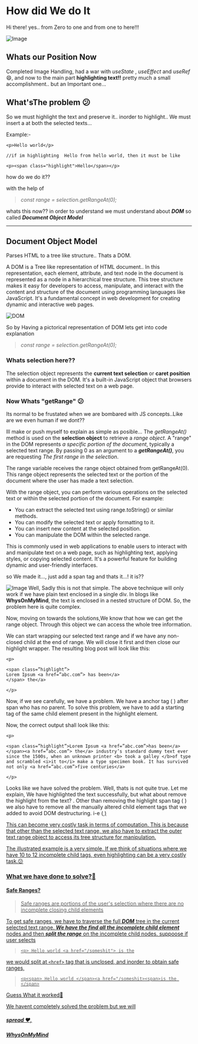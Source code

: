 # How did We do It
Hi there! yes.. from Zero to one and from one to here!!!

![Image](http://localhost:8081/images/6510307ebb5394fd95138ba9)

## Whats our Position Now

Completed Image Handling, had a war with *useState* , *useEffect* and *useRef* 😄, and now to the main part **highlighting text!!**
pretty much a small accomplishment.. but an Important one...

## What'sThe problem 😕

So we must highlight the text and preserve it.. inorder to highlight.. We must insert a **<span/>** at both the selected texts...

Example:-
```
<p>Hello world</p>

//if im highlighting  Hello from hello world, then it must be like

<p><span class="highlight">Hello</span></p>
```
how do we do it??

with the help of
> *const range = selection.getRangeAt(0);*

whats this now?? in order to understand we must understand about ***DOM*** so called ***Document Object Model***


-----------


## Document Object Model
Parses HTML to a tree like structure.. Thats a DOM.

A DOM is a Tree like representation of HTML document..
In this representation, each element, attribute, and text node in the document is represented as a node in a hierarchical tree structure. This tree structure makes it easy for developers to access, manipulate, and interact with the content and structure of the document using programming languages like JavaScript. It's a fundamental concept in web development for creating dynamic and interactive web pages.

![DOM](https://www.lambdatest.com/blog/wp-content/uploads/2023/01/image18-27.png)

So by Having a pictorical representation of DOM lets get into code explanation

> *const range = selection.getRangeAt(0);*

### Whats selection here??
The selection object represents the **current text selection** or **caret position** within a document in the DOM. It's a built-in JavaScript object that browsers provide to interact with selected text on a web page.
 
### Now Whats "getRange" 😕
Its normal to be frustated when we are bombared with JS concepts..Like are we even human if we dont??

Ill make or push myself to explain as simple as posible...
 The *getRangeAt()* method is used on the **selection object** to retrieve a *range object*. A "range" in the DOM represents *a specific portion of the document*, typically a selected text range. By passing 0 as an argument to a ***getRangeAt()***, you are requesting *The first range in the selection*.

The range variable receives the range object obtained from getRangeAt(0). This range object represents the selected text or the portion of the document where the user has made a text selection.

With the range object, you can perform various operations on the selected text or within the selected portion of the document. For example:

- You can extract the selected text using range.toString() or similar methods.
- You can modify the selected text or apply formatting to it.
- You can insert new content at the selected position.
- You can manipulate the DOM within the selected range.

This is commonly used in web applications to enable users to interact with and manipulate text on a web page, such as highlighting text, applying styles, or copying selected content. It's a powerful feature for building dynamic and user-friendly interfaces.

so We made it..., just add a span tag and thats it...! it is??

![Image](http://localhost:8081/images/651062b7bb5394fd95138bb8)
Well, Sadly this is not that simple. The above technique will only work if we have plain text enclosed in a single div. In blogs like **WhysOnMyMind**, the text is enclosed in a nested structure of DOM. So, the problem here is quite complex.

Now, moving on towards the solutions,We know that how we can get the range object. Through this object we can access the whole tree information.

We can start wrapping our selected text range and if we have any non-closed child at the end of range. We will close it first and then close our highlight wrapper. The resulting blog post will look like this:
```
<p>

<span class=”highlight”>
Lorem Ipsum <a href=”abc.com”> has been</a>
</span> the</a> 

</p>
```

Now, if we see carefully, we have a problem. We have a anchor tag ( <a> ) after span who has no parent. To solve this problem, we have to add a starting tag of the same child element present in the highlight <span> element.

Now, the correct output shall look like this:

```
<p>

<span class=”highlight”>Lorem Ipsum <a href=”abc.com”>has been</a></span><a href=”abc.com”> the</a> industry’s standard dummy text ever since the 1500s, when an unknown printer <b> took a galley </b>of type and scrambled <i>it to</i> make a type specimen book. It has survived not only <a href=”abc.com”>five centuries</a>

</p>
```
Looks like we have solved the problem. Well, thats is not quite true. Let me explain, We have highlighted the text successfully, but what about remove the highlight from the text? . Other than removing the highlight span tag ( <span class=”highlight”> ) we also have to remove all the manually altered child element tags that we added to avoid DOM destructuring. i-e (<a href=”abc.com”> )

This can become very costly task in terms of computation. This is because that other than the selected text range, we also have to extract the outer text range object to access its tree structure for manipulation.

The illustrated example is a very simple. If we think of situations where we have 10 to 12 incomplete child tags, even highlighting can be a very costly task.😕

### What we have done to solve?🎉

#### Safe Ranges?

> Safe ranges are portions of the user's selection where there are no incomplete closing child elements


To get safe ranges, we have to traverse the full ***DOM*** tree in the current selected text range. ***We have the find all the incomplete child element*** nodes and then ***split the range*** on the incomplete child nodes.
 suppoose if user selects 

>`<p> Hello world <a href="/someshit"> is the`

we would split at `<href>` tag that is unclosed, and inorder to obtain safe ranges,

>`<p<span> Hello world </span><a href="/someshit><span>is the </span>`

Guess What it worked🎉

We havent completely solved the problem but we will

##### spread ❤️,
##### WhysOnMyMind



















